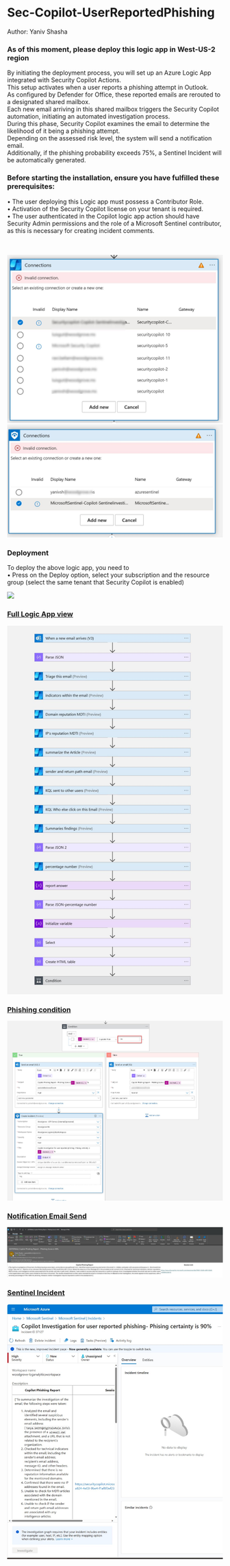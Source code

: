 # Sec-Copilot-UserReportedPhishing
Author: Yaniv Shasha


### As of this moment, please deploy this logic app in West-US-2 region

By initiating the deployment process, you will set up an Azure Logic App integrated with Security Copilot Actions.<br>
This setup activates when a user reports a phishing attempt in Outlook.<br>
As configured by Defender for Office, these reported emails are rerouted to a designated shared mailbox.<br>
Each new email arriving in this shared mailbox triggers the Security Copilot automation, initiating an automated investigation process.<br> 
During this phase, Security Copilot examines the email to determine the likelihood of it being a phishing attempt.<br>
Depending on the assessed risk level, the system will send a notification email.<br>
Additionally, if the phishing probability exceeds 75%, a Sentinel Incident will be automatically generated.<br>


### Before starting the installation, ensure you have fulfilled these prerequisites:

• The user deploying this Logic app must possess a Contributor Role.<br>
• Activation of the Security Copilot license on your tenant is required.<br>
• The user authenticated in the Copilot logic app action should have Security Admin permissions and the role of a Microsoft Sentinel contributor, as this is necessary for creating incident comments.<br>

 
<br>

<br>

<img src="https://github.com/Yaniv-Shasha/SecurityCopilot/blob/00853308e8949cc7279640aa9743759f586bb190/Playbooks/Copilot-Sentinel_investigation-DynamicSev/images/copilot_auth.jpg"/>

<br>

<img src="https://github.com/Yaniv-Shasha/SecurityCopilot/blob/00853308e8949cc7279640aa9743759f586bb190/Playbooks/Copilot-Sentinel_investigation-DynamicSev/images/Sentinel_auth.jpg"/>

<br>



### Deployment 

To deploy the above logic app, you need to<br>
•   Press on the Deploy option, select your subscription and the resource group (select the same tenant that Security Copilot is enabled)<br>

<a href="https://portal.azure.com/#create/Microsoft.Template/uri/https%3A%2F%2Fgithub.com%2FYaniv-Shasha%2FSecurityCopilot%2Fblob%2F3da67d57cc41b170e22e7361d0cf6cf4fbdde990%2FPlaybooks%2FSecCopilot-UserReportedPhishing%2Fazuredeploy.json" target="_blank">
    <img src="https://aka.ms/deploytoazurebutton"/>


###  Full Logic App view

<img src="https://github.com/Yaniv-Shasha/SecurityCopilot/blob/8ffa89a6dd404ae62881b2ff9b7f0bfb96718a4a/Playbooks/SecCopilot-UserReportedPhishing/images/full_logic_app.jpg"/>


###  Phishing condition  

<img src="https://github.com/Yaniv-Shasha/SecurityCopilot/blob/8ffa89a6dd404ae62881b2ff9b7f0bfb96718a4a/Playbooks/SecCopilot-UserReportedPhishing/images/conditations.jpg"/>

###  Notification Email Send 

<img src="https://github.com/Yaniv-Shasha/SecurityCopilot/blob/8ffa89a6dd404ae62881b2ff9b7f0bfb96718a4a/Playbooks/SecCopilot-UserReportedPhishing/images/email_results.jpg"/>

###  Sentinel Incident

<img src="https://github.com/Yaniv-Shasha/SecurityCopilot/blob/8ffa89a6dd404ae62881b2ff9b7f0bfb96718a4a/Playbooks/SecCopilot-UserReportedPhishing/images/sentinel%20incident.jpg"/>
